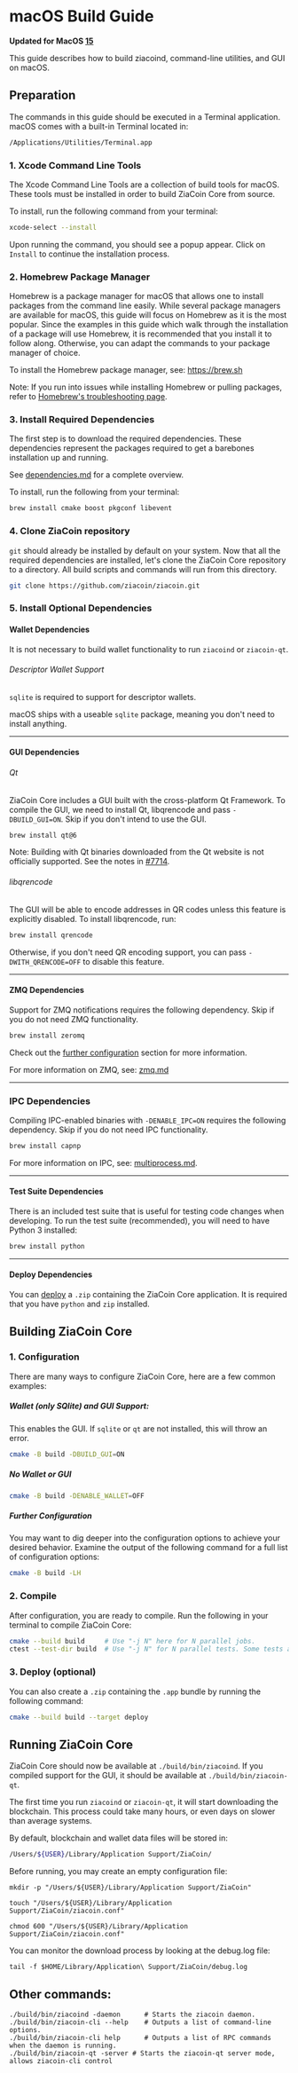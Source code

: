# macOS Build Guide

**Updated for MacOS [15](https://www.apple.com/macos/macos-sequoia/)**

This guide describes how to build ziacoind, command-line utilities, and GUI on macOS.

## Preparation

The commands in this guide should be executed in a Terminal application.
macOS comes with a built-in Terminal located in:

```bash
/Applications/Utilities/Terminal.app
```

### 1. Xcode Command Line Tools

The Xcode Command Line Tools are a collection of build tools for macOS.
These tools must be installed in order to build ZiaCoin Core from source.

To install, run the following command from your terminal:

``` bash
xcode-select --install
```

Upon running the command, you should see a popup appear.
Click on `Install` to continue the installation process.

### 2. Homebrew Package Manager

Homebrew is a package manager for macOS that allows one to install packages from the command line easily.
While several package managers are available for macOS, this guide will focus on Homebrew as it is the most popular.
Since the examples in this guide which walk through the installation of a package will use Homebrew, it is recommended that you install it to follow along.
Otherwise, you can adapt the commands to your package manager of choice.

To install the Homebrew package manager, see: https://brew.sh

Note: If you run into issues while installing Homebrew or pulling packages, refer to [Homebrew's troubleshooting page](https://docs.brew.sh/Troubleshooting).

### 3. Install Required Dependencies

The first step is to download the required dependencies.
These dependencies represent the packages required to get a barebones installation up and running.

See [dependencies.md](dependencies.md) for a complete overview.

To install, run the following from your terminal:

``` bash
brew install cmake boost pkgconf libevent
```

### 4. Clone ZiaCoin repository

`git` should already be installed by default on your system.
Now that all the required dependencies are installed, let's clone the ZiaCoin Core repository to a directory.
All build scripts and commands will run from this directory.

``` bash
git clone https://github.com/ziacoin/ziacoin.git
```

### 5. Install Optional Dependencies

#### Wallet Dependencies

It is not necessary to build wallet functionality to run `ziacoind` or  `ziacoin-qt`.

###### Descriptor Wallet Support

`sqlite` is required to support for descriptor wallets.

macOS ships with a useable `sqlite` package, meaning you don't need to
install anything.

---

#### GUI Dependencies

###### Qt

ZiaCoin Core includes a GUI built with the cross-platform Qt Framework. To compile the GUI, we need to install
Qt, libqrencode and pass `-DBUILD_GUI=ON`. Skip if you don't intend to use the GUI.

``` bash
brew install qt@6
```

Note: Building with Qt binaries downloaded from the Qt website is not officially supported.
See the notes in [#7714](https://github.com/ziacoin/ziacoin/issues/7714).

###### libqrencode

The GUI will be able to encode addresses in QR codes unless this feature is explicitly disabled. To install libqrencode, run:

``` bash
brew install qrencode
```

Otherwise, if you don't need QR encoding support, you can pass `-DWITH_QRENCODE=OFF` to disable this feature.

---

#### ZMQ Dependencies

Support for ZMQ notifications requires the following dependency.
Skip if you do not need ZMQ functionality.

``` bash
brew install zeromq
```

Check out the [further configuration](#further-configuration) section for more information.

For more information on ZMQ, see: [zmq.md](zmq.md)

---

### IPC Dependencies

Compiling IPC-enabled binaries with `-DENABLE_IPC=ON` requires the following dependency.
Skip if you do not need IPC functionality.

```bash
brew install capnp
```

For more information on IPC, see: [multiprocess.md](multiprocess.md).

---

#### Test Suite Dependencies

There is an included test suite that is useful for testing code changes when developing.
To run the test suite (recommended), you will need to have Python 3 installed:

``` bash
brew install python
```

---

#### Deploy Dependencies

You can [deploy](#3-deploy-optional) a `.zip` containing the ZiaCoin Core application.
It is required that you have `python` and `zip` installed.

## Building ZiaCoin Core

### 1. Configuration

There are many ways to configure ZiaCoin Core, here are a few common examples:

##### Wallet (only SQlite) and GUI Support:

This enables the GUI.
If `sqlite` or `qt` are not installed, this will throw an error.

``` bash
cmake -B build -DBUILD_GUI=ON
```

##### No Wallet or GUI

``` bash
cmake -B build -DENABLE_WALLET=OFF
```

##### Further Configuration

You may want to dig deeper into the configuration options to achieve your desired behavior.
Examine the output of the following command for a full list of configuration options:

``` bash
cmake -B build -LH
```

### 2. Compile

After configuration, you are ready to compile.
Run the following in your terminal to compile ZiaCoin Core:

``` bash
cmake --build build     # Use "-j N" here for N parallel jobs.
ctest --test-dir build  # Use "-j N" for N parallel tests. Some tests are disabled if Python 3 is not available.
```

### 3. Deploy (optional)

You can also create a  `.zip` containing the `.app` bundle by running the following command:

``` bash
cmake --build build --target deploy
```

## Running ZiaCoin Core

ZiaCoin Core should now be available at `./build/bin/ziacoind`.
If you compiled support for the GUI, it should be available at `./build/bin/ziacoin-qt`.

The first time you run `ziacoind` or `ziacoin-qt`, it will start downloading the blockchain.
This process could take many hours, or even days on slower than average systems.

By default, blockchain and wallet data files will be stored in:

``` bash
/Users/${USER}/Library/Application Support/ZiaCoin/
```

Before running, you may create an empty configuration file:

```shell
mkdir -p "/Users/${USER}/Library/Application Support/ZiaCoin"

touch "/Users/${USER}/Library/Application Support/ZiaCoin/ziacoin.conf"

chmod 600 "/Users/${USER}/Library/Application Support/ZiaCoin/ziacoin.conf"
```

You can monitor the download process by looking at the debug.log file:

```shell
tail -f $HOME/Library/Application\ Support/ZiaCoin/debug.log
```

## Other commands:

```shell
./build/bin/ziacoind -daemon      # Starts the ziacoin daemon.
./build/bin/ziacoin-cli --help    # Outputs a list of command-line options.
./build/bin/ziacoin-cli help      # Outputs a list of RPC commands when the daemon is running.
./build/bin/ziacoin-qt -server # Starts the ziacoin-qt server mode, allows ziacoin-cli control
```
